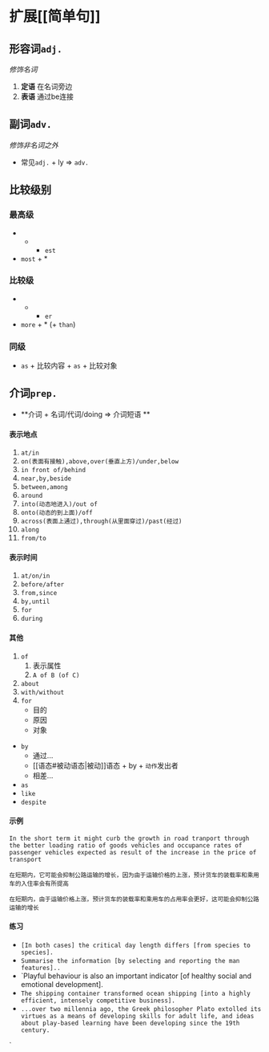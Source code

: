 # 扩展[[简单句]]
## 形容词`adj.`
_修饰名词_
1. **定语** 在名词旁边
2. **表语** 通过be连接
## 副词`adv.`
_修饰非名词之外_
- 常见`adj.` + ly => `adv.`

## 比较级别
### 最高级
- * + `est`
- `most` + *
### 比较级
- * + `er`
- `more` +  *  (+ `than`)
### 同级
- `as` + 比较内容 + `as` + 比较对象
## 介词`prep.`
- **介词 + 名词/代词/doing => 介词短语 **
#### 表示地点
1. `at/in`
2. `on(表面有接触),above,over(垂直上方)/under,below`
3. `in front of/behind`
4. `near,by,beside`
5. `between,among`
6. `around`
7. `into(动态地进入)/out of`
8. `onto(动态的到上面)/off`
9. `across(表面上通过),through(从里面穿过)/past(经过)`
10. `along`
11. `from/to`
#### 表示时间
1. `at/on/in`
2. `before/after`
3. `from,since`
4. `by,until`
5. `for`
6. `during`
#### 其他
1. `of`
	1. 表示属性
	2. `A of B (of C)`
2. `about`
3. `with/without`
4. `for`
	- 目的
	- 原因
	- 对象
- `by`
	- 通过...
	- [[语态#被动语态|被动]]语态 + by + `动作`发出者
	- 相差...
- `as`
- `like`
- `despite`
#### 示例
```
In the short term it might curb the growth in road tranport through the better loading ratio of goods vehicles and occupance rates of passenger vehicles expected as result of the increase in the price of transport 

在短期内，它可能会抑制公路运输的增长，因为由于运输价格的上涨，预计货车的装载率和乘用车的入住率会有所提高

在短期内，由于运输价格上涨，预计货车的装载率和乘用车的占用率会更好，这可能会抑制公路运输的增长
```

#### 练习
- `[In both cases] the critical day length differs [from species to species].`
- `Summarise the information [by selecting and reporting the man features]..`
- `Playful behaviour is also an important indicator [of healthy social and emotional development].
- `The shipping container transformed ocean shipping [into a highly efficient, intensely competitive business].`
- `...over two millennia ago, the Greek philosopher Plato extolled its virtues as a means of developing skills for adult life, and ideas about play-based learning have been developing since the 19th century.`

`